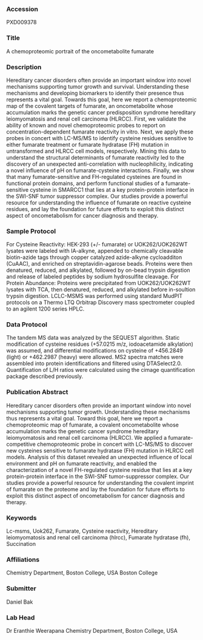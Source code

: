 ### Accession
PXD009378

### Title
A chemoproteomic portrait of the oncometabolite fumarate

### Description
Hereditary cancer disorders often provide an important window into novel mechanisms supporting tumor growth and survival. Understanding these mechanisms and developing biomarkers to identify their presence thus represents a vital goal. Towards this goal, here we report a chemoproteomic map of the covalent targets of fumarate, an oncometabolite whose accumulation marks the genetic cancer predisposition syndrome hereditary leiomyomatosis and renal cell carcinoma (HLRCC). First, we validate the ability of known and novel chemoproteomic probes to report on concentration-dependent fumarate reactivity in vitro. Next, we apply these probes in concert with LC-MS/MS to identify cysteine residues sensitive to either fumarate treatment or fumarate hydratase (FH) mutation in untransformed and HLRCC cell models, respectively. Mining this data to understand the structural determinants of fumarate reactivity led to the discovery of an unexpected anti-correlation with nucleophilicity, indicating a novel influence of pH on fumarate-cysteine interactions. Finally, we show that many fumarate-sensitive and FH-regulated cysteines are found in functional protein domains, and perform functional studies of a fumarate-sensitive cysteine in SMARCC1 that lies at a key protein-protein interface in the SWI-SNF tumor suppressor complex. Our studies provide a powerful resource for understanding the influence of fumarate on reactive cysteine residues, and lay the foundation for future efforts to exploit this distinct aspect of oncometabolism for cancer diagnosis and therapy.

### Sample Protocol
For Cysteine Reactivity: HEK-293 (+/- fumarate) or UOK262/UOK262WT lysates were labeled with IA-alkyne, appended to chemically cleavable biotin-azide tags through copper catalyzed azide-alkyne cycloadditon (CuAAC), and enriched on streptavidin-agarose beads. Proteins were then denatured, reduced, and alkylated, followed by on-bead trypsin digestion and release of labeled peptides by sodium hydrosulfite cleavage. For Protein Abundance: Proteins were precipitated from UOK262/UOK262WT lysates with TCA, then denatured, reduced, and alkylated before in-soultion trypsin digestion. LCLC-MSMS was performed using standard MudPIT protocols on a Thermo LTQ Orbitrap Discovery mass spectrometer coupled to an agilent 1200 series HPLC.

### Data Protocol
The tandem MS data was analyzed by the SEQUEST algorithm. Static modification of cysteine residues (+57.0215 m/z, iodoacetamide alkylation) was assumed, and differential modifications on cysteine of +456.2849 (light) or +462.2987 (heavy) were allowed. MS2 spectra matches were assembled into protein identifications and filtered using DTASelect2.0. Quantification of L/H ratios were calculated using the cimage quantification package described previously.

### Publication Abstract
Hereditary cancer disorders often provide an important window into novel mechanisms supporting tumor growth. Understanding these mechanisms thus represents a vital goal. Toward this goal, here we report a chemoproteomic map of fumarate, a covalent oncometabolite whose accumulation marks the genetic cancer syndrome hereditary leiomyomatosis and renal cell carcinoma (HLRCC). We applied a fumarate-competitive chemoproteomic probe in concert with LC-MS/MS to discover new cysteines sensitive to fumarate hydratase (FH) mutation in HLRCC cell models. Analysis of this dataset revealed an unexpected influence of local environment and pH on fumarate reactivity, and enabled the characterization of a novel FH-regulated cysteine residue that lies at a key protein-protein interface in the SWI-SNF tumor-suppressor complex. Our studies provide a powerful resource for understanding the covalent imprint of fumarate on the proteome and lay the foundation for future efforts to exploit this distinct aspect of oncometabolism for cancer diagnosis and therapy.

### Keywords
Lc-msms, Uok262, Fumarate, Cysteine reactivity, Hereditary leiomyomatosis and renal cell carcinoma (hlrcc), Fumarate hydratase (fh), Succination

### Affiliations
Chemistry Department, Boston College, USA
Boston College

### Submitter
Daniel Bak

### Lab Head
Dr Eranthie Weerapana
Chemistry Department, Boston College, USA


